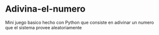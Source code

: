 # Adivina-el-numero
Mini juego basico hecho con Python que consiste en adivinar un numero que el sistema provee aleatoriamente
